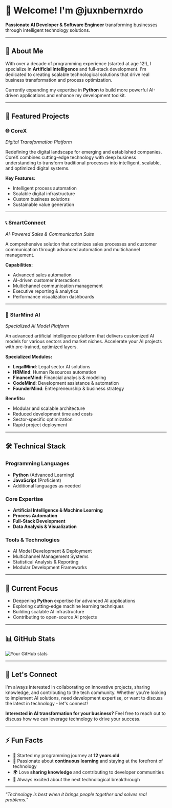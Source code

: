 # 👋 Welcome! I'm @juxnbernxrdo

**Passionate AI Developer & Software Engineer** transforming businesses through intelligent technology solutions.

---

## 🚀 About Me

With over a decade of programming experience (started at age 12!), I specialize in **Artificial Intelligence** and full-stack development. I'm dedicated to creating scalable technological solutions that drive real business transformation and process optimization.

Currently expanding my expertise in **Python** to build more powerful AI-driven applications and enhance my development toolkit.

---

## 🔭 Featured Projects

### 🌐 **CoreX**
*Digital Transformation Platform*

Redefining the digital landscape for emerging and established companies. CoreX combines cutting-edge technology with deep business understanding to transform traditional processes into intelligent, scalable, and optimized digital systems.

**Key Features:**
- Intelligent process automation
- Scalable digital infrastructure
- Custom business solutions
- Sustainable value generation

---

### 📞 **SmartConnect**
*AI-Powered Sales & Communication Suite*

A comprehensive solution that optimizes sales processes and customer communication through advanced automation and multichannel management.

**Capabilities:**
- Advanced sales automation
- AI-driven customer interactions
- Multichannel communication management
- Executive reporting & analytics
- Performance visualization dashboards

---

### 🧠 **StarMind AI**
*Specialized AI Model Platform*

An advanced artificial intelligence platform that delivers customized AI models for various sectors and market niches. Accelerate your AI projects with pre-trained, optimized layers.

**Specialized Modules:**
- **LegalMind**: Legal sector AI solutions
- **HRMind**: Human Resources automation
- **FinanceMind**: Financial analysis & modeling
- **CodeMind**: Development assistance & automation
- **FounderMind**: Entrepreneurship & business strategy

**Benefits:**
- Modular and scalable architecture
- Reduced development time and costs
- Sector-specific optimization
- Rapid project deployment

---

## 🛠️ Technical Stack

### **Programming Languages**
- **Python** (Advanced Learning)
- **JavaScript** (Proficient)
- Additional languages as needed

### **Core Expertise**
- **Artificial Intelligence & Machine Learning**
- **Process Automation**
- **Full-Stack Development**
- **Data Analysis & Visualization**

### **Tools & Technologies**
- AI Model Development & Deployment
- Multichannel Management Systems
- Statistical Analysis & Reporting
- Modular Development Frameworks

---

## 🌱 Current Focus

- Deepening **Python** expertise for advanced AI applications
- Exploring cutting-edge machine learning techniques
- Building scalable AI infrastructure
- Contributing to open-source AI projects

---

## 📊 GitHub Stats

![Your GitHub stats](https://github-readme-stats.vercel.app/api?username=juxnbernxrdo&show_icons=true&theme=dark)

---

## 🤝 Let's Connect

I'm always interested in collaborating on innovative projects, sharing knowledge, and contributing to the tech community. Whether you're looking to implement AI solutions, need development expertise, or want to discuss the latest in technology - let's connect!

**Interested in AI transformation for your business?** Feel free to reach out to discuss how we can leverage technology to drive your success.

---

## ⚡ Fun Facts

- 🎯 Started my programming journey at **12 years old**
- 🔬 Passionate about **continuous learning** and staying at the forefront of technology
- 🌍 Love **sharing knowledge** and contributing to developer communities
- 🚀 Always excited about the next technological breakthrough

---

*"Technology is best when it brings people together and solves real problems."*
